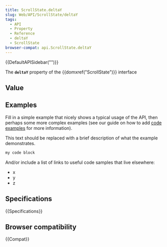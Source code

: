 ```yaml
---
title: ScrollState.deltaY
slug: Web/API/ScrollState/deltaY
tags:
  - API
  - Property
  - Reference
  - deltaY
  - ScrollState
browser-compat: api.ScrollState.deltaY
---
```

{{DefaultAPISidebar("")}}

The **`deltaY`** property of the {{domxref("ScrollState")}} interface 

## Value



## Examples

Fill in a simple example that nicely shows a typical usage of the API, then perhaps some more complex examples (see our guide on how to add [code examples](/en-US/docs/MDN/Contribute/Structures/Code_examples) for more information).

This text should be replaced with a brief description of what the example demonstrates.

```js
my code block
```

And/or include a list of links to useful code samples that live elsewhere:

*   x
*   y
*   z

## Specifications

{{Specifications}}

## Browser compatibility

{{Compat}}


